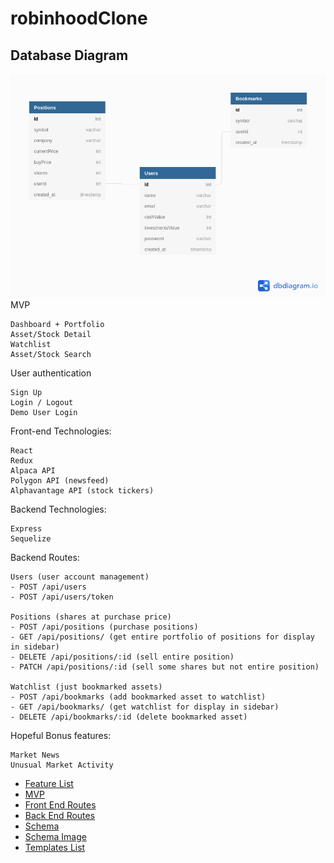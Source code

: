 # robinhoodClone
## Database Diagram

![ERD](./databaseSchema/databasewithbookmarks.png)
MVP

    Dashboard + Portfolio
    Asset/Stock Detail
    Watchlist
    Asset/Stock Search

User authentication

    Sign Up
    Login / Logout
    Demo User Login

Front-end Technologies:

    React
    Redux
    Alpaca API  
    Polygon API (newsfeed)
    Alphavantage API (stock tickers)
    
Backend Technologies:

    Express
    Sequelize
    
Backend Routes:
    
    Users (user account management)
    - POST /api/users
    - POST /api/users/token
    
    Positions (shares at purchase price)
    - POST /api/positions (purchase positions)
    - GET /api/positions/ (get entire portfolio of positions for display in sidebar)
    - DELETE /api/positions/:id (sell entire position)
    - PATCH /api/positions/:id (sell some shares but not entire position)
    
    Watchlist (just bookmarked assets)
    - POST /api/bookmarks (add bookmarked asset to watchlist)
    - GET /api/bookmarks/ (get watchlist for display in sidebar)
    - DELETE /api/bookmarks/:id (delete bookmarked asset)
    
    
Hopeful Bonus features:

    Market News
    Unusual Market Activity
    
* [Feature List](/documentation/featureList.md)
* [MVP](/documentation/MVP.md)
* [Front End Routes](/documentation/frontEndRoutes.md)
* [Back End Routes](/documentation/backEndRoutes.md)
* [Schema](/documentation/schema.md)
* [Schema Image](/documentation/schema-diagram.png)
* [Templates List](/documentation/templatesList.md)

